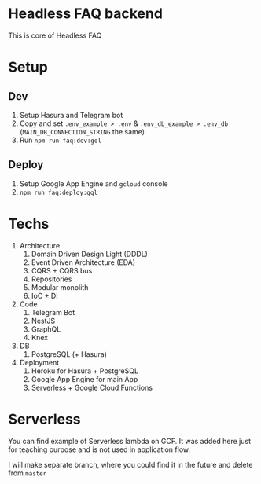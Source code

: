 # Headless FAQ backend

This is core of Headless FAQ

# Setup

## Dev

1. Setup Hasura and Telegram bot
1. Copy and set `.env_example > .env` & `.env_db_example > .env_db` (`MAIN_DB_CONNECTION_STRING` the same)
1. Run `npm run faq:dev:gql`

## Deploy

1. Setup Google App Engine and `gcloud` console
1. `npm run faq:deploy:gql`

# Techs

1. Architecture
    1. Domain Driven Design Light (DDDL)
    1. Event Driven Architecture (EDA)
    1. CQRS + CQRS bus
    1. Repositories
    1. Modular monolith
    1. IoC + DI
1. Code
    1. Telegram Bot
    1. NestJS
    1. GraphQL
    1. Knex
1. DB
    1. PostgreSQL (+ Hasura)
1. Deployment
    1. Heroku for Hasura + PostgreSQL
    1. Google App Engine for main App
    1. Serverless + Google Cloud Functions

# Serverless

You can find example of Serverless lambda on GCF. It was added here just for
teaching purpose and is not used in application flow.

I will make separate branch, where you could find it in the future and delete from `master` 